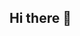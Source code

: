 ## Hi there 👋

<!--
**aquaftwl/aquaftwl** is a ✨ _special_ ✨ repository because its `README.md` (this file) appears on your GitHub profile.

Here are some ideas to get you started:

- 🌱 I’m currently learning how to write more efficent scripts!
- ⚡ Fun fact: I am an awesome Technician :) 
-->
